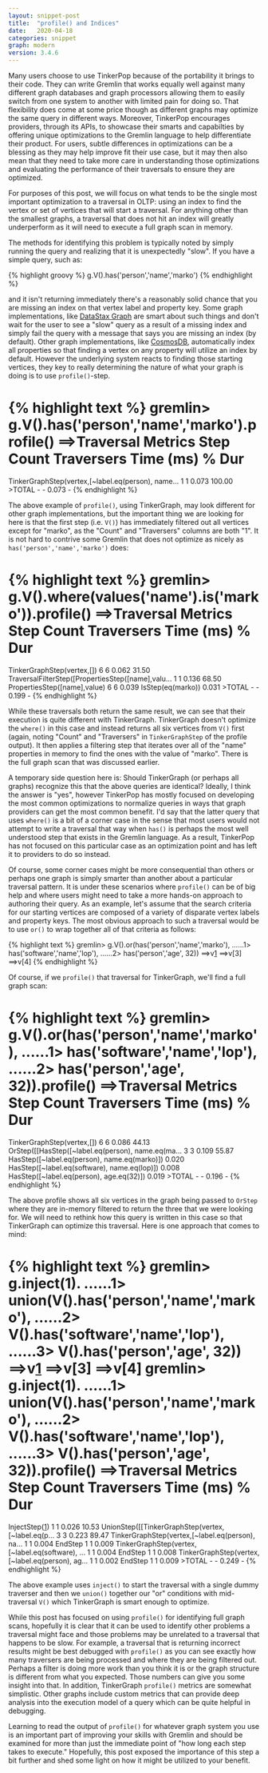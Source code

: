 ```yaml
---
layout: snippet-post
title:  "profile() and Indices"
date:   2020-04-18
categories: snippet
graph: modern
version: 3.4.6
---
```


Many users choose to use TinkerPop because of the portability it brings to their code. They can write Gremlin that works equally well against many different graph databases and graph processors allowing them to easily switch from one system to another with limited pain for doing so. That flexibility does come at some price though as different graphs may optimize the same query in different ways. Moreover, TinkerPop encourages providers, through its APIs, to showcase their smarts and capabilties by offering unique optimizations to the Gremlin language to help differentiate their product. For users, subtle differences in optimizations can be a blessing as they may help improve fit their use case, but it may then also mean that they need to take more care in understanding those optimizations and evaluating the performance of their traversals to ensure they are optimized.

For purposes of this post, we will focus on what tends to be the single most important optimization to a traversal in OLTP: using an index to find the vertex or set of vertices that will start a traversal. For anything other than the smallest graphs, a traversal that does not hit an index will greatly underperform as it will need to execute a full graph scan in memory. 

The methods for identifying this problem is typically noted by simply running the query and realizing that it is unexpectedly "slow". If you have a simple query, such as:

{% highlight groovy %}
g.V().has('person','name','marko')
{% endhighlight %}

and it isn't returning immediately there's a reasonably solid chance that you are missing an index on that vertex label and property key. Some graph implementations, like [DataStax Graph][1] are smart about such things and don't wait for the user to see a "slow" query as a result of a missing index and simply fail the query with a message that says you are missing an index (by default). Other graph implementations, like [CosmosDB][2], automatically index all properties so that finding a vertex on any property will utilize an index by default. However the underlying system reacts to finding those starting vertices, they key to really determining the nature of what your graph is doing is to use `profile()`-step.

{% highlight text %}
gremlin> g.V().has('person','name','marko').profile()
==>Traversal Metrics
Step                                                               Count  Traversers       Time (ms)    % Dur
=============================================================================================================
TinkerGraphStep(vertex,[~label.eq(person), name...                     1           1           0.073   100.00
                                            >TOTAL                     -           -           0.073        -
{% endhighlight %}

The above example of `profile()`, using TinkerGraph, may look different for other graph implementations, but the important thing we are looking for here is that the first step (i.e. `V()`) has immediately filtered out all vertices except for "marko", as the "Count" and "Traversers" columns are both "1". It is not hard to contrive some Gremlin that does not optimize as nicely as `has('person','name','marko')` does:

{% highlight text %}
gremlin> g.V().where(values('name').is('marko')).profile()
==>Traversal Metrics
Step                                                               Count  Traversers       Time (ms)    % Dur
=============================================================================================================
TinkerGraphStep(vertex,[])                                             6           6           0.062    31.50
TraversalFilterStep([PropertiesStep([name],valu...                     1           1           0.136    68.50
  PropertiesStep([name],value)                                         6           6           0.039
  IsStep(eq(marko))                                                                            0.031
                                            >TOTAL                     -           -           0.199        -
{% endhighlight %}

While these traversals both return the same result, we can see that their execution is quite different with TinkerGraph. TinkerGraph doesn't optimize the `where()` in this case and instead returns all six vertices from `V()` first (again, noting "Count" and "Traversers" in `TinkerGraphStep` of the profile output). It then applies a filtering step that iterates over all of the "name" properties in memory to find the ones with the value of "marko". There is the full graph scan that was discussed earlier. 

A temporary side question here is: Should TinkerGraph (or perhaps all graphs) recognize this that the above queries are identical? Ideally, I think the answer is "yes", however TinkerPop has mostly focused on developing the most common optimizations to normalize queries in ways that graph providers can get the most common benefit. I'd say that the latter query that uses `where()` is a bit of a corner case in the sense that most users would not attempt to write a traversal that way when `has()` is perhaps the most well understood step that exists in the Gremlin language. As a result, TinkerPop has not focused on this particular case as an optimization point and has left it to providers to do so instead.

Of course, some corner cases might be more consequential than others or perhaps one graph is simply smarter than another about a particular traversal pattern. It is under these scenarios where `profile()` can be of big help and where users might need to take a more hands-on approach to authoring their query. As an example, let's assume that the search criteria for our starting vertices are composed of a variety of disparate vertex labels and property keys. The most obvious approach to such a traversal would be to use `or()` to wrap together all of that criteria as follows:

{% highlight text %}
gremlin> g.V().or(has('person','name','marko'),
......1>          has('software','name','lop'),
......2>          has('person','age', 32))
==>v[1]
==>v[3]
==>v[4]
{% endhighlight %}

Of course, if we `profile()` that traversal for TinkerGraph, we'll find a full graph scan:

{% highlight text %}
gremlin> g.V().or(has('person','name','marko'),
......1>          has('software','name','lop'),
......2>          has('person','age', 32)).profile()
==>Traversal Metrics
Step                                                               Count  Traversers       Time (ms)    % Dur
=============================================================================================================
TinkerGraphStep(vertex,[])                                             6           6           0.086    44.13
OrStep([[HasStep([~label.eq(person), name.eq(ma...                     3           3           0.109    55.87
  HasStep([~label.eq(person), name.eq(marko)])                                                 0.020
  HasStep([~label.eq(software), name.eq(lop)])                                                 0.008
  HasStep([~label.eq(person), age.eq(32)])                                                     0.019
                                            >TOTAL                     -           -           0.196        -
{% endhighlight %}

The above profile shows all six vertices in the graph being passed to `OrStep` where they are in-memory filtered to return the three that we were looking for. We will need to rethink how this query is written in this case so that TinkerGraph can optimize this traversal. Here is one approach that comes to mind:

{% highlight text %}
gremlin> g.inject(1).
......1>   union(V().has('person','name','marko'),
......2>         V().has('software','name','lop'),
......3>         V().has('person','age', 32))
==>v[1]
==>v[3]
==>v[4]
gremlin> g.inject(1).
......1>   union(V().has('person','name','marko'),
......2>         V().has('software','name','lop'),
......3>         V().has('person','age', 32)).profile()
==>Traversal Metrics
Step                                                               Count  Traversers       Time (ms)    % Dur
=============================================================================================================
InjectStep([1])                                                        1           1           0.026    10.53
UnionStep([[TinkerGraphStep(vertex,[~label.eq(p...                     3           3           0.223    89.47
  TinkerGraphStep(vertex,[~label.eq(person), na...                     1           1           0.004
  EndStep                                                              1           1           0.009
  TinkerGraphStep(vertex,[~label.eq(software), ...                     1           1           0.004
  EndStep                                                              1           1           0.008
  TinkerGraphStep(vertex,[~label.eq(person), ag...                     1           1           0.002
  EndStep                                                              1           1           0.009
                                            >TOTAL                     -           -           0.249        -
{% endhighlight %}

The above example uses `inject()` to start the traversal with a single dummy traverser and then we `union()` together our "or" conditions with mid-traversal `V()` which TinkerGraph is smart enough to optimize.

While this post has focused on using `profile()` for identifying full graph scans, hopefully it is clear that it can be used to identify other problems a traversal might face and those problems may be unrelated to a traversal that happens to be slow. For example, a traversal that is returning incorrect results might be best debugged with `profile()` as you can see exactly how many traversers are being processed and where they are being filtered out. Perhaps a filter is doing more work than you think it is or the graph structure is different from what you expected. Those numbers can give you some insight into that. In addition, TinkerGraph `profile()` metrics are somewhat simplistic. Other graphs include custom metrics that can provide deep analysis into the execution model of a query which can be quite helpful in debugging.

Learning to read the output of `profile()` for whatever graph system you use is an important part of improving your skills with Gremlin and should be examined for more than just the immediate point of "how long each step takes to execute." Hopefully, this post exposed the importance of this step a bit further and shed some light on how it might be utilized to your benefit. 

[1]:https://www.datastax.com/products/datastax-graph
[2]:https://docs.microsoft.com/en-us/azure/cosmos-db/introduction
